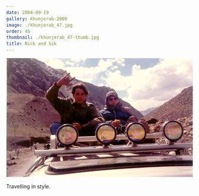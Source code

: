 ```yaml
---
date: 2004-09-19
gallery: khunjerab-2000
image: ./khunjerab_47.jpg
order: 45
thumbnail: ./khunjerab_47-thumb.jpg
title: Nick and Sik
---
```


![Nick and Sik](./khunjerab_47.jpg)

Travelling in style.